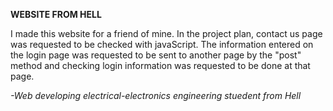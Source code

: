 **WEBSITE FROM HELL**

I made this website for a friend of mine. In the project plan, contact us page was requested to be checked with javaScript.  The information entered on the login page was requested to be sent to another page by the "post" method and checking login information was requested to be done at that page.

*-Web developing electrical-electronics engineering stuedent from Hell*